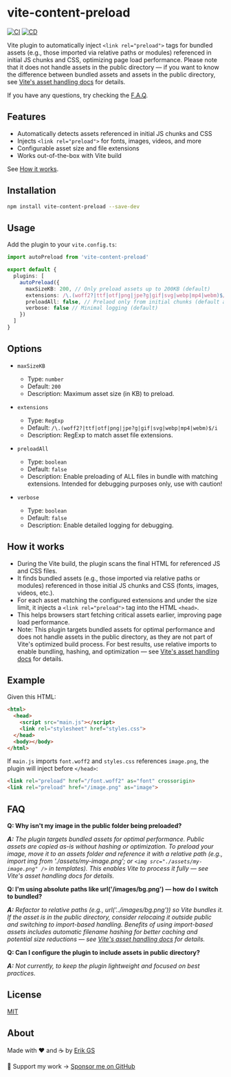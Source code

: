 # vite-content-preload

[![CI](https://github.com/ErikGS/vite-content-preload/actions/workflows/ci.yml/badge.svg)](https://github.com/ErikGS/vite-content-preload/actions/workflows/ci.yml)
[![CD](https://github.com/ErikGS/vite-content-preload/actions/workflows/cd.yml/badge.svg)](https://github.com/ErikGS/vite-content-preload/actions/workflows/cd.yml)

Vite plugin to automatically inject `<link rel="preload">` tags for bundled assets (e.g., those imported via relative paths or modules) referenced in initial JS chunks and CSS, optimizing page load performance. Please note that it does not handle assets in the public directory — if you want to know the difference between bundled assets and assets in the public directory, see [Vite's asset handling docs](https://vite.dev/guide/assets) for details.

If you have any questions, try checking the [F.A.Q](#faq).

## Features

- Automatically detects assets referenced in initial JS chunks and CSS
- Injects `<link rel="preload">` for fonts, images, videos, and more
- Configurable asset size and file extensions
- Works out-of-the-box with Vite build

See [How it works](#how-it-works).

## Installation

```bash
npm install vite-content-preload --save-dev
```

## Usage

Add the plugin to your `vite.config.ts`:

```typescript
import autoPreload from 'vite-content-preload'

export default {
  plugins: [
    autoPreload({
      maxSizeKB: 200, // Only preload assets up to 200KB (default)
      extensions: /\.(woff2?|ttf|otf|png|jpe?g|gif|svg|webp|mp4|webm)$/i, // File types to preload (default)
      preloadAll: false, // Prelaod only from initial chunks (default and recommended)
      verbose: false // Minimal logging (default)
    })
  ]
}
```

## Options

- `maxSizeKB`
  - Type: `number`
  - Default: `200`
  - Description: Maximum asset size (in KB) to preload.

- `extensions`
  - Type: `RegExp`
  - Default: `/\.(woff2?|ttf|otf|png|jpe?g|gif|svg|webp|mp4|webm)$/i`
  - Description: RegExp to match asset file extensions.

- `preloadAll`
  - Type: `boolean`
  - Default: `false`
  - Description: Enable preloading of ALL files in bundle with matching extensions. Intended for debugging purposes only, use with caution!

- `verbose`
  - Type: `boolean`
  - Default: `false`
  - Description: Enable detailed logging for debugging.

## How it works

- During the Vite build, the plugin scans the final HTML for referenced JS and CSS files.
- It finds bundled assets (e.g., those imported via relative paths or modules) referenced in those initial JS chunks and CSS (fonts, images, videos, etc.).
- For each asset matching the configured extensions and under the size limit, it injects a `<link rel="preload">` tag into the HTML `<head>`.
- This helps browsers start fetching critical assets earlier, improving page load performance.
- Note: This plugin targets bundled assets for optimal performance and does not handle assets in the public directory, as they are not part of Vite's optimized build process. For best results, use relative imports to enable bundling, hashing, and optimization — see [Vite's asset handling docs](https://vite.dev/guide/assets) for details.

## Example

Given this HTML:

```html
<html>
  <head>
    <script src="main.js"></script>
    <link rel="stylesheet" href="styles.css">
  </head>
  <body></body>
</html>
```

If `main.js` imports `font.woff2` and `styles.css` references `image.png`, the plugin will inject before `</head>`:

```html
<link rel="preload" href="/font.woff2" as="font" crossorigin>
<link rel="preload" href="/image.png" as="image">
```

## FAQ

**Q: Why isn't my image in the public folder being preloaded?**

***A:** The plugin targets bundled assets for optimal performance. Public assets are copied as-is without hashing or optimization. To preload your image, move it to an assets folder and reference it with a relative path (e.g., import img from './assets/my-image.png'; or `<img src="./assets/my-image.png" />` in templates). This enables Vite to process it fully — see Vite's asset handling docs for details.*

**Q: I'm using absolute paths like url('/images/bg.png') — how do I switch to bundled?**

***A:** Refactor to relative paths (e.g., url('../images/bg.png')) so Vite bundles it. If the asset is in the public directory, consider relocaing it outside public and switching to import-based handling. Benefits of using import-based assets includes automatic filename hashing for better caching and potential size reductions — see [Vite's asset handling docs](https://vite.dev/guide/assets) for details.*

**Q: Can I configure the plugin to include assets in public directory?**

***A:** Not currently, to keep the plugin lightweight and focused on best practices.*

## License

[MIT](https://github.com/ErikGS/vite-content-preload/?tab=MIT-1-ov-file)

## About

Made with ❤️ and ☕ by [Erik GS](https://github.com/ErikGS)

💖 Support my work → [Sponsor me on GitHub](https://github.com/sponsors/ErikGS)
